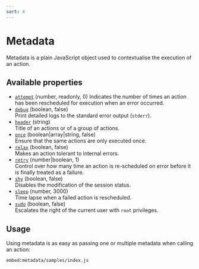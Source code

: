 ```yaml
---
sort: 4
---
```


# Metadata

Metadata is a plain JavaScript object used to contextualise the execution of an action.

## Available properties

* [`attempt`](/current/metadata/attempt/) (number, readonly, 0)
  Indicates the number of times an action has been rescheduled for execution when an error occurred.
* [`debug`](/current/metadata/debug/) (boolean, false)   
  Print detailed logs to the standard error output (`stderr`).
* [`header`](/current/metadata/header/) (string)   
  Title of an actions or of a group of actions.
* [`once`](/metadata/once/) (boolean|array|string, false)   
  Ensure that the same actions are only executed once.
* [`relax`](/current/metadata/relax/) (boolean, false)   
  Makes an action tolerant to internal errors.
* [`retry`](/current/metadata/retry/) (number|boolean, 1)   
  Control over how many time an action is re-scheduled on error before it is finally treated as a failure.
* [`shy`](/current/metadata/shy/) (boolean, false)   
  Disables the modification of the session status.
* [`sleep`](/current/metadata/sleep/) (number, 3000)   
  Time lapse when a failed action is rescheduled.
* [`sudo`](/metadata/sudo/) (boolean, false)   
  Escalates the right of the current user with `root` privileges.

## Usage

Using metadata is as easy as passing one or multiple metadata when calling an action:

`embed:metadata/samples/index.js`
